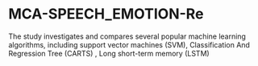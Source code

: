 # MCA-SPEECH_EMOTION-Re

The study investigates and compares
several popular machine learning algorithms, including support
vector machines (SVM), Classification And Regression Tree
(CARTS) , Long short-term memory (LSTM)
